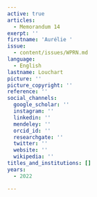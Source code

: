 ```yaml
---
active: true
articles:
  - Memorandum 14
exerpt: ''
firstname: 'Aurélie '
issue:
  - content/issues/WPRN.md
language:
  - English
lastname: Louchart
picture: ''
picture_copyright: ''
reference: ''
social_channels:
  google_scholar: ''
  instagram: ''
  linkedin: ''
  mendeley: ''
  orcid_id: ''
  researchgate: ''
  twitter: ''
  website: ''
  wikipedia: ''
titles_and_institutions: []
years:
  - 2022

---
```

